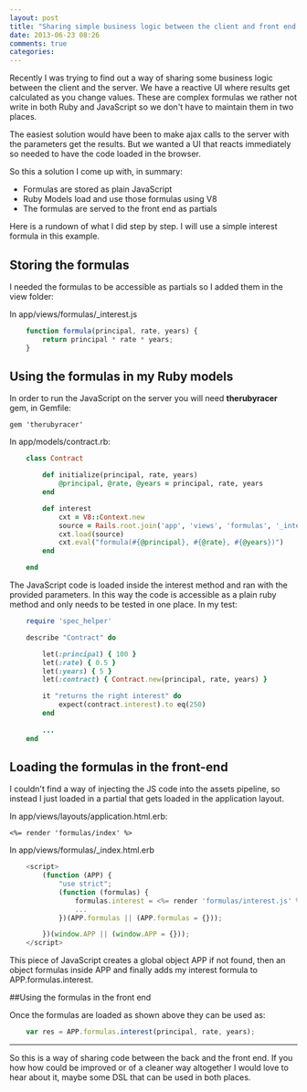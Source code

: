 ```yaml
---
layout: post
title: "Sharing simple business logic between the client and front end with Rails"
date: 2013-06-23 08:26
comments: true
categories: 
---
```


Recently I was trying to find out a way of sharing some business logic between the client and the server. We have a reactive UI where results get calculated as you change values. These are complex formulas we rather not write in both Ruby and JavaScript so we don't have to maintain them in two places.

The easiest solution would have been to make ajax calls to the server with the parameters get the results. But we wanted a UI that reacts immediately so needed to have the code loaded in the browser.

So this a solution I come up with, in summary:

- Formulas are stored as plain JavaScript
- Ruby Models load and use those formulas using V8
- The formulas are served to the front end as partials

Here is a rundown of what I did step by step. I will use a simple interest formula in this example.

## Storing the formulas 

I needed the formulas to be accessible as partials so I added them in the view folder:

In app/views/formulas/_interest.js

```js
	function formula(principal, rate, years) {
		return principal * rate * years;
	}
```
	
## Using the formulas in my Ruby models

In order to run the JavaScript on the server you will need __therubyracer__ gem, in Gemfile:

	gem 'therubyracer'

In app/models/contract.rb:

```ruby
	class Contract

		def initialize(principal, rate, years)
			@principal, @rate, @years = principal, rate, years
		end

		def interest
			cxt = V8::Context.new
			source = Rails.root.join('app', 'views', 'formulas', '_interest.js')
			cxt.load(source)
			cxt.eval("formula(#{@principal}, #{@rate}, #{@years})")
		end

	end
```
	
The JavaScript code is loaded inside the interest method and ran with the provided parameters. In this way the code is accessible as a plain ruby method and only needs to be tested in one place. In my test:

```ruby
	require 'spec_helper'

	describe "Contract" do

		let(:principal) { 100 }
		let(:rate) { 0.5 }
		let(:years) { 5 }
		let(:contract) { Contract.new(principal, rate, years) }

		it "returns the right interest" do
			expect(contract.interest).to eq(250)
		end
		
		...
	end
```
	
## Loading the formulas in the front-end

I couldn't find a way of injecting the JS code into the assets pipeline, so instead I just loaded in a partial that gets loaded in the application layout.

In app/views/layouts/application.html.erb:

	<%= render 'formulas/index' %>
	
In app/views/formulas/_index.html.erb

```js
	<script>
		(function (APP) {
			"use strict";
			(function (formulas) {
				formulas.interest = <%= render 'formulas/interest.js' %>
				...
			})(APP.formulas || (APP.formulas = {}));

		})(window.APP || (window.APP = {}));
	</script>
```
	
This piece of JavaScript creates a global object APP if not found, then an object formulas inside APP and finally adds my interest formula to APP.formulas.interest.

##Using the formulas in the front end

Once the formulas are loaded as shown above they can be used as:

```js
	var res = APP.formulas.interest(principal, rate, years);
```
	
---------------

So this is a way of sharing code between the back and the front end. If you how how could be improved or of a cleaner way altogether I would love to hear about it, maybe some DSL that can be used in both places.